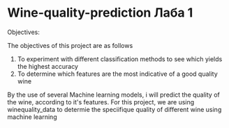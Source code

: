 # Wine-quality-prediction Лаба 1
Objectives:

 The objectives of this project are as follows
1.	To experiment with different classification methods to see which yields the highest accuracy
2.	To determine which features are the most indicative of a good quality wine

By the use of several Machine learning models, i will predict the quality of the wine, according to it's features.
For this project, we are using winequality_data to determie the speciifique quality of different wine using machine learning
